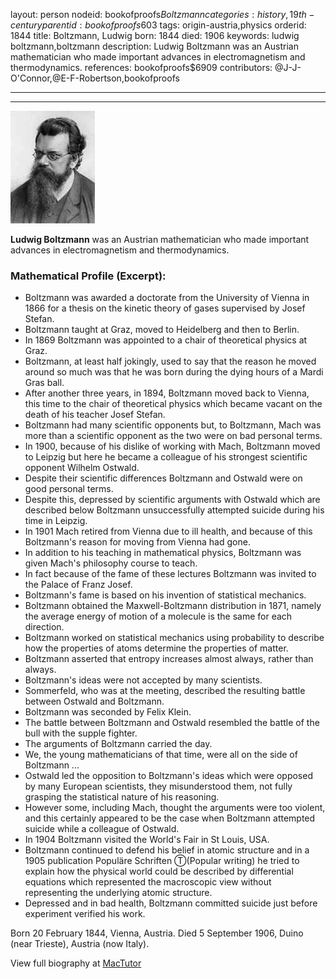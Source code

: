 layout: person
nodeid: bookofproofs$Boltzmann
categories: history,19th-century
parentid: bookofproofs$603
tags: origin-austria,physics
orderid: 1844
title: Boltzmann, Ludwig
born: 1844
died: 1906
keywords: ludwig boltzmann,boltzmann
description: Ludwig Boltzmann was an Austrian mathematician who made important advances in electromagnetism and thermodynamics.
references: bookofproofs$6909
contributors: @J-J-O'Connor,@E-F-Robertson,bookofproofs

---



---

![Boltzmann.jpg](https://github.com/bookofproofs/bookofproofs.github.io/blob/main/_sources/_assets/images/portraits/Boltzmann.jpg?raw=true)

**Ludwig Boltzmann** was an Austrian mathematician who made important advances in electromagnetism and thermodynamics.

### Mathematical Profile (Excerpt):
* Boltzmann was awarded a doctorate from the University of Vienna in 1866 for a thesis on the kinetic theory of gases supervised by Josef Stefan.
* Boltzmann taught at Graz, moved to Heidelberg and then to Berlin.
* In 1869 Boltzmann was appointed to a chair of theoretical physics at Graz.
* Boltzmann, at least half jokingly, used to say that the reason he moved around so much was that he was born during the dying hours of a Mardi Gras ball.
* After another three years, in 1894, Boltzmann moved back to Vienna, this time to the chair of theoretical physics which became vacant on the death of his teacher Josef Stefan.
* Boltzmann had many scientific opponents but, to Boltzmann, Mach was more than a scientific opponent as the two were on bad personal terms.
* In 1900, because of his dislike of working with Mach, Boltzmann moved to Leipzig but here he became a colleague of his strongest scientific opponent Wilhelm Ostwald.
* Despite their scientific differences Boltzmann and Ostwald were on good personal terms.
* Despite this, depressed by scientific arguments with Ostwald which are described below Boltzmann unsuccessfully attempted suicide during his time in Leipzig.
* In 1901 Mach retired from Vienna due to ill health, and because of this Boltzmann's reason for moving from Vienna had gone.
* In addition to his teaching in mathematical physics, Boltzmann was given Mach's philosophy course to teach.
* In fact because of the fame of these lectures Boltzmann was invited to the Palace of Franz Josef.
* Boltzmann's fame is based on his invention of statistical mechanics.
* Boltzmann obtained the Maxwell-Boltzmann distribution in 1871, namely the average energy of motion of a molecule is the same for each direction.
* Boltzmann worked on statistical mechanics using probability to describe how the properties of atoms determine the properties of matter.
* Boltzmann asserted that entropy increases almost always, rather than always.
* Boltzmann's ideas were not accepted by many scientists.
* Sommerfeld, who was at the meeting, described the resulting battle between Ostwald and Boltzmann.
* Boltzmann was seconded by Felix Klein.
* The battle between Boltzmann and Ostwald resembled the battle of the bull with the supple fighter.
* The arguments of Boltzmann carried the day.
* We, the young mathematicians of that time, were all on the side of Boltzmann ...
* Ostwald led the opposition to Boltzmann's ideas which were opposed by many European scientists, they misunderstood them, not fully grasping the statistical nature of his reasoning.
* However some, including Mach, thought the arguments were too violent, and this certainly appeared to be the case when Boltzmann attempted suicide while a colleague of Ostwald.
* In 1904 Boltzmann visited the World's Fair in St Louis, USA.
* Boltzmann continued to defend his belief in atomic structure and in a 1905 publication Populäre Schriften Ⓣ(Popular writing) he tried to explain how the physical world could be described by differential equations which represented the macroscopic view without representing the underlying atomic structure.
* Depressed and in bad health, Boltzmann committed suicide just before experiment verified his work.

Born 20 February 1844, Vienna, Austria. Died 5 September 1906, Duino (near Trieste), Austria (now Italy).

View full biography at [MacTutor](https://mathshistory.st-andrews.ac.uk/Biographies/Boltzmann/)
